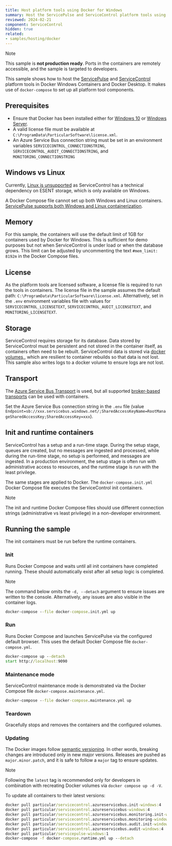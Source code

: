```yaml
---
title: Host platform tools using Docker for Windows
summary: Host the ServicePulse and ServiceControl platform tools using Docker Windows Containers for Server and Desktops
reviewed: 2024-02-21
component: ServiceControl
hidden: true
related:
- samples/hosting/docker
---
```


> [!NOTE]
> This sample is **not production ready**. Ports in the containers are remotely accessible, and the sample is targeted to developers.

This sample shows how to host the [ServicePulse](/servicepulse/) and [ServiceControl](/servicecontrol/) platform tools in Docker Windows Containers and Docker Desktop. It makes use of `docker-compose` to set up all platform tool components.

## Prerequisites

- Ensure that Docker has been installed either for [Windows 10](https://docs.microsoft.com/en-us/virtualization/windowscontainers/quick-start/set-up-environment?tabs=Windows-10-Client) or [Windows Server](https://docs.microsoft.com/en-us/virtualization/windowscontainers/quick-start/set-up-environment?tabs=Windows-Server).
- A valid license file must be available at `C:\ProgramData\ParticularSoftware\license.xml`.
- An Azure Service Bus connection string must be set in an environment variables `SERVICECONTROL_CONNECTIONSTRING`, `SERVICECONTROL_AUDIT_CONNECTIONSTRING`, and `MONITORING_CONNECTIONSTRING`

## Windows vs Linux

Currently, [Linux is unsupported](https://github.com/Particular/ServiceControl/issues/3651) as ServiceControl has a technical dependency on ESENT storage, which is only available on Windows.

A Docker Compose file cannot set up both Windows and Linux containers. [ServicePulse supports both Windows and Linux containerization](/servicepulse/containerization/).

## Memory

For this sample, the containers will use the default limit of 1GB for containers used by Docker for Windows. This is sufficient for demo purposes but not when ServiceControl is under load or when the database grows. This limit can be adjusted by uncommenting the text `#mem_limit: 8192m` in the Docker Compose files.

## License

As the platform tools are licensed software, a license file is required to run the tools in containers. The license file in the sample assumes the default path: `C:\ProgramData\ParticularSoftware\license.xml`.  Alternatively, set in the `.env` environment variables file with values for `SERVICECONTROL_LICENSETEXT`, `SERVICECONTROL_AUDIT_LICENSETEXT`, and `MONITORING_LICENSETEXT`.

## Storage

ServiceControl requires storage for its database. Data stored by ServiceControl must be persistent and not stored in the container itself, as containers often need to be rebuilt. ServiceControl data is stored via [docker volumes,](https://docs.docker.com/storage/volumes/), which are resilient to container rebuilds so that data is not lost. This sample also writes logs to a docker volume to ensure logs are not lost.

## Transport

The [Azure Service Bus Transport](/transports/azure-service-bus/) is used, but all supported [broker-based transports](/transports/selecting.md#broker-versus-federated) can be used with containers.

Set the Azure Service Bus connection string in the `.env` file (value `Endpoint=sb://xxx.servicebus.windows.net/;SharedAccessKeyName=RootManageSharedAccessKey;SharedAccessKey=xxx`).

## Init and runtime containers

ServiceControl has a setup and a run-time stage. During the setup stage, queues are created, but no messages are ingested and processed, while during the run-time stage, no setup is performed, and messages are ingested. In a production environment, the setup stage is often run with administrative access to resources, and the runtime stage is run with the least privilege.

The same stages are applied to Docker. The `docker-compose.init.yml` Docker Compose file executes the ServiceControl init containers.

> [!NOTE]
> The init and runtime Docker Compose files should use different connection strings (administrative vs least privilege) in a non-developer environment.

## Running the sample

The init containers must be run before the runtime containers.

### Init

Runs Docker Compose and waits until all init containers have completed running. These should automatically exist after all setup logic is completed.

> [!NOTE]
> The command below omits the `-d, --detach` argument to ensure issues are written to the console. Alternatively, any issues are also visible in the container logs.

```cmd
docker-compose --file docker-compose.init.yml up
```

### Run

Runs Docker Compose and launches ServicePulse via the configured default browser. This uses the default Docker Compose file `docker-compose.yml`.

```cmd
docker-compose up --detach
start http://localhost:9090
```

### Maintenance mode

ServiceControl maintenance mode is demonstrated via the Docker Compose file `docker-compose.maintenance.yml`.

```cmd
docker-compose --file docker-compose.maintenance.yml up
```

### Teardown

Gracefully stops and removes the containers and the configured volumes.

### Updating

The Docker images follow [semantic versioning](https://semver.org/). In other words, breaking changes are introduced only in new major versions. Releases are pushed as `major.minor.patch`, and it is safe to follow a `major` tag to ensure updates.

> [!NOTE]
> Following the `latest` tag is recommended only for developers in combination with recreating Docker volumes via `docker compose up -d -V`.

To update all containers to their latest versions:

```cmd
docker pull particular/servicecontrol.azureservicebus.init-windows:4
docker pull particular/servicecontrol.azureservicebus-windows:4
docker pull particular/servicecontrol.azureservicebus.monitoring.init-windows:4
docker pull particular/servicecontrol.azureservicebus.monitoring-windows:4
docker pull particular/servicecontrol.azureservicebus.audit.init-windows:4
docker pull particular/servicecontrol.azureservicebus.audit-windows:4
docker pull particular/servicepulse-windows:1
docker-compose -f docker-compose.runtime.yml up --detach
```
